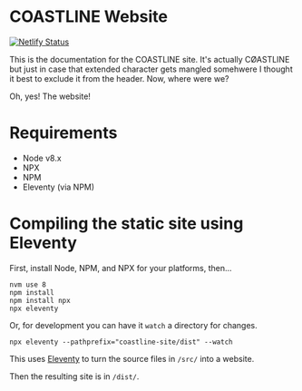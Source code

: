 # COASTLINE Website
[![Netlify Status](https://api.netlify.com/api/v1/badges/71560f81-64a1-4804-946c-6dd3616e0a92/deploy-status)](https://app.netlify.com/sites/coastline-preview/deploys)

This is the documentation for the COASTLINE site. It's actually CØASTLINE but just in case that extended character gets mangled somehwere I thought it best to exclude it from the header.
Now, where were we?

Oh, yes! The website!

# Requirements
* Node v8.x
* NPX
* NPM
* Eleventy (via NPM)

# Compiling the static site using Eleventy
First, install Node, NPM, and NPX for your platforms, then...
```curl -o- https://raw.githubusercontent.com/creationix/nvm/v0.34.0/install.sh | bash
nvm use 8
npm install
npm install npx
npx eleventy
```

Or, for development you can have it `watch` a directory for changes.
```
npx eleventy --pathprefix="coastline-site/dist" --watch
```

This uses [Eleventy](https://www.11ty.io/) to turn the source files in `/src/` into a website.

Then the resulting site is in `/dist/`.